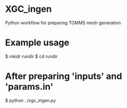 # XGC_ingen
Python workflow for preparing TOMMS mesh generation

# Example usage
$ mkidr rundir
$ cd rundir

# After preparing 'inputs' and 'params.in'
$ python ../xgc_ingen.py
